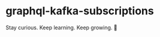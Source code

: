 # graphql-kafka-subscriptions

<!-- INSPIRATIONAL_QUOTE_START -->
Stay curious. Keep learning. Keep growing.
🦄
<!-- INSPIRATIONAL_QUOTE_END -->
